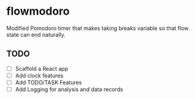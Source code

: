 # flowmodoro

Modified Pomodoro timer that makes taking breaks variable so that flow state can end naturally.

## TODO

- [ ] Scaffold a React app
- [ ] Add clock features
- [ ] Add TODO/TASK Features
- [ ] Add Logging for analysis and data records
